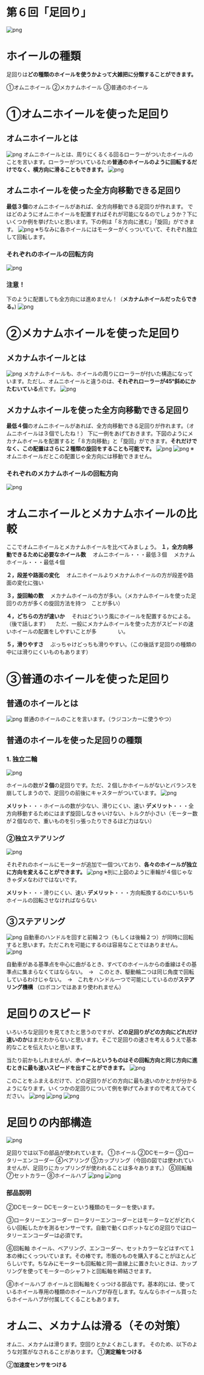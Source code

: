 # 第６回「足回り」

![png](./img/imgMAJIMA/%E7%84%A1%E9%A1%8C20220329.png)

# ホイールの種類
足回りは**どの種類のホイールを使うかよって大雑把に分類することができます。**

①オムニホイール
②メカナムホイール
③普通のホイール

# ①オムニホイールを使った足回り
## オムニホイールとは
![png](./img/imgMAJIMA/%E7%84%A1%E9%A1%8C202203291.png)
オムニホイールとは、周りにくるくる回るローラーがついたホイールのことを言います。ローラーがついているため**普通のホイールのように回転するだけでなく、横方向に滑ることもできます。**
![png](./img/imgMAJIMA/%E7%84%A1%E9%A1%8C202203292.png)

## オムニホイールを使った全方向移動できる足回り
**最低３個**のオムニホイールがあれば、全方向移動できる足回りが作れます。
ではどのようにオムニホイールを配置すればそれが可能になるのでしょうか？下にいくつか例を挙げたいと思います。下の例は「８方向に進む」「旋回」ができます。
![png](./img/imgMAJIMA/%E7%84%A1%E9%A1%8C202203293.png)
※ちなみに各ホイールにはモーターがくっついていて、それぞれ独立して回転します。
### それぞれのホイールの回転方向
![png](./img/imgMAJIMA/%E7%84%A1%E9%A1%8C2022033113.png)

### 注意！
下のように配置しても全方向には進めません！（**メカナムホイールだったらできる。**)
![png](./img/imgMAJIMA/%E7%84%A1%E9%A1%8C202203294.png)

# ②メカナムホイールを使った足回り
## メカナムホイールとは
![png](./img/imgMAJIMA/%E7%84%A1%E9%A1%8C202203295.png)
メカナムホイールも、ホイールの周りにローラーが付いた構造になっています。ただし、オムニホイールと違うのは、**それぞれローラーが45°斜めにかたむいている**点です。
![png](./img/imgMAJIMA/%E7%84%A1%E9%A1%8C202203296.png)

## メカナムホイールを使った全方向移動できる足回り
**最低４個**のオムニホイールがあれば、全方向移動できる足回りが作れます。（オムニホイールは３個でしたね！）
下に一例をあげておきます。下図のようにメカナムホイールを配置すると「８方向移動」と「旋回」ができます。**それだけでなく、この配置はさらに２種類の旋回をすることも可能です。**
![png](./img/imgMAJIMA/%E7%84%A1%E9%A1%8C20220331.png)
![png](./img/imgMAJIMA/%E7%84%A1%E9%A1%8C202203311.png)
※オムニホイールだとこの配置じゃ全方向には移動できません。
### それぞれのメカナムホイールの回転方向
![png](./img/imgMAJIMA/%E7%84%A1%E9%A1%8C2022033114.png)


# オムニホイールとメカナムホイールの比較
ここでオムニホイールとメカナムホイールを比べてみましょう。
**１，全方向移動できるために必要なホイール数**
　オムニホイール・・・最低３個
　メカナムホイール・・・最低４個

**２，段差や路面の変化**
　オムニホイールよりメカナムホイールの方が段差や路面の変化に強い

**３，旋回軸の数**
　メカナムホイールの方が多い。（メカナムホイールを使った足回りの方が多くの旋回方法を持つ　ことが多い）

**４，どちらの方が速いか**
　それはどういう風にホイールを配置するかによる。（後で話します）
　ただ、一般にメカナムホイールを使った方がスピードの速いホイールの配置をしやすいことが多　　　　い。

**５，滑りやすさ**
　ぶっちゃけどっちも滑りやすい。（この後話す足回りの種類の中には滑りにくいものもあります）

# ③普通のホイールを使った足回り
## 普通のホイールとは
![png](./img/imgMAJIMA/%E7%84%A1%E9%A1%8C202203312.png)
普通のホイールのことを言います。（ラジコンカーに使うやつ）
## 普通のホイールを使った足回りの種類

### 1. 独立二輪
![png](./img/imgMAJIMA/%E7%84%A1%E9%A1%8C202203313.png)

ホイールの数が**２個**の足回りです。ただ、２個しかホイールがないとバランスを崩してしまうので、足回りの前後にキャスターがついています。
![png](./img/imgMAJIMA/%E7%84%A1%E9%A1%8C202203314.png)

**メリット**・・・ホイールの数が少ない、滑りにくい、速い
**デメリット**・・・全方向移動するためにはまず旋回しなきゃいけない、トルクが小さい（モーター数が２個なので、重いものを引っ張ったりできるほど力はない）

### ②独立ステアリング
![png](./img/imgMAJIMA/%E7%84%A1%E9%A1%8C202203315.png)

それぞれのホイールにモーターが追加で一個ついており、**各々のホイールが独立に方向を変えることができます。**
![png](./img/imgMAJIMA/%E7%84%A1%E9%A1%8C202203316.png)
※別に上図のように車輪が４個じゃなきゃダメなわけではないです。

**メリット**・・・滑りにくい、速い
**デメリット**・・・方向転換するのにいちいちホイールの回転させなければならない

## ③ステアリング
![png](./img/imgMAJIMA/%E7%84%A1%E9%A1%8C202203317.png)
自動車のハンドルを回すと前輪２つ（もしくは後輪２つ）が同時に回転すると思います。ただこれを可能にするのは容易なことではありません。
![png](./img/imgMAJIMA/%E7%84%A1%E9%A1%8C202203318.png)

自動車がある基準点を中心に曲がるとき、すべてのホイールからの垂線はその基準点に集まらなくてはならない。　→　このとき、駆動輪二つは同じ角度で回転しているわけじゃない。　→　これをハンドル一つで可能にしているのが**ステアリング機構**
（ロボコンではあまり使われません）

# 足回りのスピード
いろいろな足回りを見てきたと思うのですが、**どの足回りがどの方向にどれだけ速いのか**はまだわからないと思います。そこで足回りの速さを考えるうえで基本的なことを伝えたいと思います。

当たり前かもしれませんが、**ホイールというものはその回転方向と同じ方向に進むときに最も速いスピードを出すことができます。**
![png](./img/imgMAJIMA/%E7%84%A1%E9%A1%8C202203319.png)

このことをふまえるだけで、どの足回りがどの方向に最も速いのかとかが分かるようになります。いくつかの足回りについて例を挙げてみますので考えてみてください。
![png](./img/imgMAJIMA/%E7%84%A1%E9%A1%8C2022033110.png)
![png](./img/imgMAJIMA/%E7%84%A1%E9%A1%8C2022033111.png)
![png](./img/imgMAJIMA/%E7%84%A1%E9%A1%8C2022033212.png)
# 足回りの内部構造
![png](./img/imgMAJIMA/%E7%84%A1%E9%A1%8C2022033115.png)

足回りでは以下の部品が使われています。
①ホイール
②DCモーター
③ロータリーエンコーダー
④ベアリング
⑤カップリング（今回の図では使われていませんが、足回りにカップリングが使われることは多々あります。）
⑥回転軸
⑦セットカラー
⑧ホイールハブ
![png](./img/imgMAJIMA/%E7%84%A1%E9%A1%8C2022033116.png)
![png](./img/imgMAJIMA/%E7%84%A1%E9%A1%8C2022033117.png)
### 部品説明
②DCモーター
DCモーターという種類のモーターを使います。

③ロータリーエンコーダー
ロータリーエンコーダーとはモーターなどがどれくらい回転したかを測るセンサーです。自動で動くロボットなどの足回りではロータリーエンコーダーは必須です。

⑥回転軸
ホイール、ベアリング、エンコーダー、セットカラーなどはすべて１本の棒にくっついています。その棒です。市販のものを購入することがほとんどらしいです。ちなみにモーターも回転軸と同一直線上に置きたいときは、カップリングを使ってモーターのシャフトと回転軸を締結させます。

⑧ホイールハブ
ホイールと回転軸をくっつける部品です。基本的には、使っているホイール専用の種類のホイールハブが存在します。なんならホイール買ったらホイールハブが付属してくることもあります。

# オムニ、メカナムは滑る（その対策）
オムニ、メカナムは滑ります。空回りとかよくおこします。
そのため、以下のような対策がなされることがあります。
①**測定輪をつける**

②**加速度センサをつける**